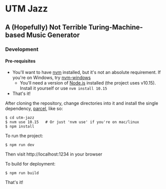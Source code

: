 # UTM Jazz
## A (Hopefully) Not Terrible Turing-Machine-based Music Generator

### Development

#### Pre-requisites
  - You'll want to have [nvm](https://github.com/creationix/nvm) installed, but
  it's not an absolute requirement. If you're on Windows, try
  [nvm-windows](https://github.com/coreybutler/nvm-windows)
    - You'll need a version of
    [Node.js](https://nodejs.org) installed (the project uses v10.15). Install
    it yourself or use `nvm install 10.15`
  - That's it!

After cloning the repository, change directories into it and install the single
dependency, [parcel](https://parceljs.org), like so:

    $ cd utm-jazz
    $ nvm use 10.15   # Or just 'nvm use' if you're on mac/linux
    $ npm install

To run the project:

    $ npm run dev

Then visit http://localhost:1234 in your browser

To build for deployment:

    $ npm run build

That's it!
